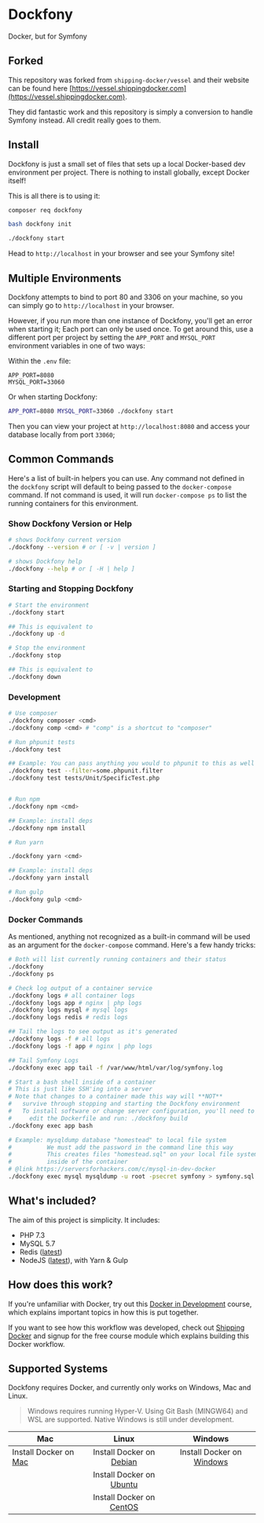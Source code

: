 # Dockfony

Docker, but for Symfony

## Forked

This repository was forked from `shipping-docker/vessel` and their website can be found here [https://vessel.shippingdocker.com](https://vessel.shippingdocker.com).

They did fantastic work and this repository is simply a conversion to handle Symfony instead. All credit really goes to them.

## Install

Dockfony is just a small set of files that sets up a local Docker-based dev environment per project. There is nothing to install globally, except Docker itself!

This is all there is to using it:

```bash
composer req dockfony

bash dockfony init

./dockfony start
```

Head to `http://localhost` in your browser and see your Symfony site!

## Multiple Environments

Dockfony attempts to bind to port 80 and 3306 on your machine, so you can simply go to `http://localhost` in your browser.

However, if you run more than one instance of Dockfony, you'll get an error when starting it; Each port can only be used once. To get around this, use a different port per project by setting the `APP_PORT` and `MYSQL_PORT` environment variables in one of two ways:

Within the `.env` file:

```
APP_PORT=8080
MYSQL_PORT=33060
```

Or when starting Dockfony:

```bash
APP_PORT=8080 MYSQL_PORT=33060 ./dockfony start
```

Then you can view your project at `http://localhost:8080` and access your database locally from port `33060`;

## Common Commands

Here's a list of built-in helpers you can use. Any command not defined in the `dockfony` script will default to being passed to the `docker-compose` command. If not command is used, it will run `docker-compose ps` to list the running containers for this environment.

### Show Dockfony Version or Help

```bash
# shows Dockfony current version
./dockfony --version # or [ -v | version ]

# shows Dockfony help
./dockfony --help # or [ -H | help ]
```

### Starting and Stopping Dockfony

```bash
# Start the environment
./dockfony start

## This is equivalent to
./dockfony up -d

# Stop the environment
./dockfony stop

## This is equivalent to
./dockfony down
```

### Development

```bash
# Use composer
./dockfony composer <cmd>
./dockfony comp <cmd> # "comp" is a shortcut to "composer"

# Run phpunit tests
./dockfony test

## Example: You can pass anything you would to phpunit to this as well
./dockfony test --filter=some.phpunit.filter
./dockfony test tests/Unit/SpecificTest.php


# Run npm
./dockfony npm <cmd>

## Example: install deps
./dockfony npm install

# Run yarn

./dockfony yarn <cmd>

## Example: install deps
./dockfony yarn install

# Run gulp
./dockfony gulp <cmd>
```

### Docker Commands

As mentioned, anything not recognized as a built-in command will be used as an argument for the `docker-compose` command. Here's a few handy tricks:

```bash
# Both will list currently running containers and their status
./dockfony
./dockfony ps

# Check log output of a container service
./dockfony logs # all container logs
./dockfony logs app # nginx | php logs
./dockfony logs mysql # mysql logs
./dockfony logs redis # redis logs

## Tail the logs to see output as it's generated
./dockfony logs -f # all logs
./dockfony logs -f app # nginx | php logs

## Tail Symfony Logs
./dockfony exec app tail -f /var/www/html/var/log/symfony.log

# Start a bash shell inside of a container
# This is just like SSH'ing into a server
# Note that changes to a container made this way will **NOT**
#   survive through stopping and starting the Dockfony environment
#   To install software or change server configuration, you'll need to
#     edit the Dockerfile and run: ./dockfony build
./dockfony exec app bash

# Example: mysqldump database "homestead" to local file system
#          We must add the password in the command line this way
#          This creates files "homestead.sql" on your local file system, not
#          inside of the container
# @link https://serversforhackers.com/c/mysql-in-dev-docker
./dockfony exec mysql mysqldump -u root -psecret symfony > symfony.sql
```


## What's included?

The aim of this project is simplicity. It includes:

* PHP 7.3
* MySQL 5.7
* Redis ([latest](https://hub.docker.com/_/redis/))
* NodeJS ([latest](https://hub.docker.com/_/node/)), with Yarn & Gulp

## How does this work?

If you're unfamiliar with Docker, try out this [Docker in Development](https://serversforhackers.com/s/docker-in-development) course, which explains important topics in how this is put together.

If you want to see how this workflow was developed, check out [Shipping Docker](https://serversforhackers.com/shipping-docker) and signup for the free course module which explains building this Docker workflow.

## Supported Systems

Dockfony requires Docker, and currently only works on Windows, Mac and Linux.

> Windows requires running Hyper-V.  Using Git Bash (MINGW64) and WSL are supported.  Native
  Windows is still under development.

| Mac                                                                      |                                              Linux                                              |                                     Windows                                      |
| ------------------------------------------------------------------------ | :---------------------------------------------------------------------------------------------: | :------------------------------------------------------------------------------: |
| Install Docker on [Mac](https://docs.docker.com/docker-for-mac/install/) | Install Docker on [Debian](https://docs.docker.com/engine/installation/linux/docker-ce/debian/) | Install Docker on [Windows](https://docs.docker.com/docker-for-windows/install/) |
|                                                                          | Install Docker on [Ubuntu](https://docs.docker.com/engine/installation/linux/docker-ce/ubuntu/) |                                                                                  |
|                                                                          | Install Docker on [CentOS](https://docs.docker.com/engine/installation/linux/docker-ce/centos/) |                                                                                  |
